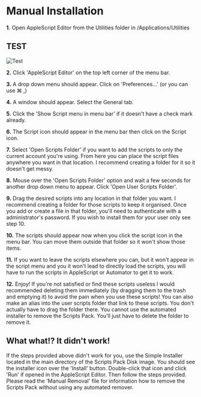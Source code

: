 # Manual Installation

**1.** Open AppleScript Editor from the Utilities folder in /Applications/Utilities 

## TEST
![Test](https://upload.wikimedia.org/wikipedia/en/a/ad/MacOS_Sierra_Desktop.png "Okay")

**2.** Click 'AppleScript Editor' on the top left corner of the menu bar.

**3.** A drop down menu should appear. Click on 'Preferences…' (or you can use ⌘ ,)

**4.** A window should appear. Select the General tab.

**5.** Click the 'Show Script menu in menu bar' if it doesn't have a check mark already.

**6.** The Script icon should appear in the menu bar then click on the Script icon.

**7.** Select 'Open Scripts Folder' if you want to add the scripts to only the current account you're using. From here you can place the script files anywhere you want in that location. I recommend creating a folder for it so it doesn't get messy.

**8.** Mouse over the 'Open Scripts Folder' option and wait a few seconds for another drop down menu to appear. Click 'Open User Scripts Folder'.

**9.** Drag the desired scripts into any location in that folder you want. I recommend creating a folder for those scripts to keep it organised. Once you add or create a file in that folder, you'll need to authenticate with a administrator's password. If you wish to install them for your user only see step 10.

**10.** The scripts should appear now when you click the script icon in the menu bar. You can move them outside that folder so it won't show those items.

**11.** If you want to leave the scripts elsewhere you can, but it won't appear in the script menu and you it won't lead to directly load the scripts, you will have to run the scripts in AppleScript or Automator to get it to work.

**12.**  Enjoy! If you're not satisfied or find these scripts useless I would recommended deleting them immediately (by dragging them to the trash and emptying it) to avoid the pain when you use these scripts! You can also make an alias into the user scripts folder that link to these scripts. You don't actually have to drag the folder there. You cannot use the automated installer to remove the Scripts Pack. You'll just have to delete the folder to remove it.

## What what!? It didn't work!

If the steps provided above didn't work for you, use the Simple Installer located in the main directory of the Scripts Pack Disk image. You should see the installer icon over the 'Install' button. Double-click that icon and click 'Run' if opened in the AppleScript Editor. Then follow the steps provided. Please read the 'Manual Removal' file for information how to remove the Scripts Pack without using any automated remover.
